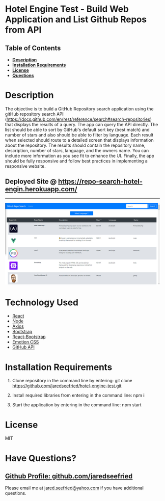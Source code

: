 # Hotel Engine Test - Build Web Application and List Github Repos from API

## Table of Contents

- **[Description](#Description)**
- **[Installation Requirements](#Installation-Requirements)**
- **[License](#License)**
- **[Questions](#Questions)**

# Description

The objective is to build a GitHub Repository search application using the gitHub repository search API (https://docs.github.com/en/rest/reference/search#search-repositories) that displays the results of a query. The app can query the API directly. The list should be able to sort by GitHub's default sort key (best match) and number of stars and also should be able to filter by language.
Each result when selected should route to a detailed screen that displays information about the repository. The results should contain the repository name, description, number of stars, language, and the owners name. You can include more information as you see fit to enhance the UI.
Finally, the app should be fully responsive and follow best practices in implementing a responsive website.

## Deployed Site @ https://repo-search-hotel-engin.herokuapp.com/

---

![Image of the main page](./public/images/main-page.jpg)

# Technology Used

- [React](https://reactjs.org/)
- [Node](https://nodejs.org/en/)
- [Axios](https://axios-http.com/)
- [Bootstrap](https://getbootstrap.com/)
- [React-Bootstrap](https://react-bootstrap.github.io/)
- [Emotion CSS](hhttps://emotion.sh/docs/introduction)
- [GitHub API](https://docs.github.com/en/rest/reference/search#search-repositories)

# Installation Requirements

1. Clone repository in the command line by entering: git clone https://github.com/jaredseefried/hotel-engine-test.git

2. Install required libraries from entering in the command line: npm i

3. Start the application by entering in the command line: npm start

# License

MIT

# Have Questions?

## [Github Profile: github.com/jaredseefried](https://github.com/jaredseefried "Title")

Please email me at jared.seefried@yahoo.com if you have additional questions.
